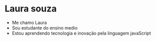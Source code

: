 # Laura souza 
- Me chamo Laura
- Sou estudante do ensino medio
- Estou aprendendo tecnologia e inovação pela linguagem javaScript
